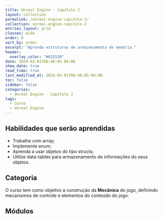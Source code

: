 ```yaml
---
title: Unreal Engine - Capítulo 2
layout: collection
permalink: /unreal-engine-capitulo-2/
collection: unreal-engine-capitulo-2
entries_layout: grid
classes: wide
order: 0
sort_by: order
excerpt: "Aprenda estruturas de armazenamento de memória."
header:
  overlay_color: "#031530"
date: 2024-03-01T08:48:05-04:00
show_date: true
read_time: true
last_modified_at: 2024-03-01T08:48:05-04:00
toc: false
sidebar: false
categories:
  - Unreal Engine - Capítulo 2
tags:
  - Curso
  - Unreal Engine
---
```


## Habilidades que serão aprendidas

- Trabalhe com array;
- Implemente enum;
- Aprenda a usar objetos do tipo structs;
- Utilize data-tables para armazenamento de informações do seus objetos. 

## Categoria

O curso tem como objetivo a construção da **Mecânica** do jogo, definindo mecanismos de controle e elementos do conteúdo do jogo.

## Módulos
